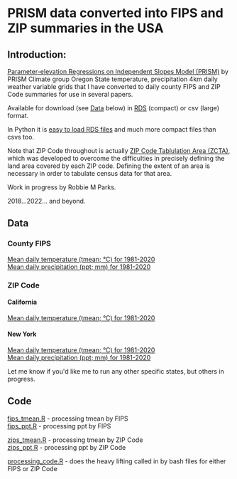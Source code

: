 # PRISM data converted into FIPS and ZIP summaries in the USA

## Introduction:
[Parameter-elevation Regressions on Independent Slopes Model (PRISM)](https://prism.oregonstate.edu/recent/) by PRISM Climate group Oregon State temperature, precipitation 4km daily weather variable grids that I have converted to daily county FIPS and ZIP Code summaries for use in several papers.

Available for download (see [Data](#Data) below) in [RDS](https://www.r-bloggers.com/2016/12/remember-to-use-the-rds-format/) (compact) or csv (large) format.

In Python it is [easy to load RDS files](https://stackoverflow.com/questions/40996175/loading-a-rds-file-in-pandas) and much more compact files than csvs too.

Note that ZIP Code throughout is actually [ZIP Code Tablulation Area (ZCTA)](https://en.wikipedia.org/wiki/ZIP_Code_Tabulation_Area), which was developed to overcome the difficulties in precisely defining the land area covered by each ZIP code. Defining the extent of an area is necessary in order to tabulate census data for that area.

Work in progress by Robbie M Parks.

2018...2022... and beyond.

## Data

### County FIPS

[Mean daily temperature (tmean; °C) for 1981-2020](output/fips/tmean) \
[Mean daily precipitation (ppt; mm) for 1981-2020](output/fips/ppt) 

### ZIP Code

#### California

[Mean daily temperature (tmean; °C) for 1981-2020](output/zip/06/tmean)

#### New York

[Mean daily temperature (tmean; °C) for 1981-2020](output/zip/36/tmean) \
[Mean daily precipitation (ppt; mm) for 1981-2020](output/zip/36/ppt)

Let me know if you'd like me to run any other specific states, but others in progress.

## Code

[fips_tmean.R](prog/02_grid_county_intersection/fips_tmean.R) - processing tmean by FIPS\
[fips_ppt.R](prog/02_grid_county_intersection/fips_ppt.R) - processing ppt by FIPS

[zips_tmean.R](prog/02_grid_county_intersection/zips_tmean.R) - processing tmean by ZIP Code\
[zips_ppt.R](prog/02_grid_county_intersection/zips_ppt.R) - processing ppt by ZIP Code

[processing_code.R](prog/02_grid_county_intersection/processing_code.R) - does the heavy lifting called in by bash files for either FIPS or ZIP Code
